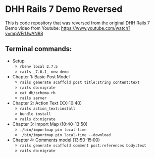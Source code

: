 # DHH Rails 7 Demo Reversed
This is code repository that was reversed from the original DHH Rails 7 Demo video from Youtube: <https://www.youtube.com/watch?v=mpWFrUwAN88>

## Terminal commands:

 * Setup
   * `rbenv local 2.7.5`
   * `rails _7.0.1_ new demo`
 * Chapter 1: Basic Post Model
   * `rails generate scaffold post title:string content:text`
   * `rails db:migrate`
   * `cat db/schema.rb`
   * `rails server`
 * Chapter 2: Action Text (XX-10:40)
   * `rails action_text:install` 
   * `bundle install`
   * `rails db:migrate`
 * Chapter 3: Import Map (10:40-13:50)
   * `./bin/importmap pin local-time`
   * `./bin/importmap pin local-time --download`
 * Chapter 4: Comments model (13:50-15:00)
   * `rails generate scaffold comment post:references body:text`
   * `rails db:migrate`